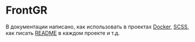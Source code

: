 # FrontGR

В документации написано, как использовать в проектах [Docker](docker/docker.md), [SCSS](scss/scss.md), как писать [README](README.md) в каждом проекте и т.д. 
